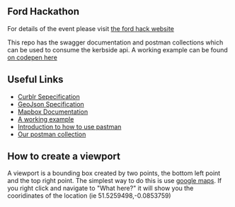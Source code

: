 ## Ford Hackathon

For details of the event please visit [the ford hack website](https://www.fordkerbhack.com/) 

This repo has the swagger documentation and postman collections which can be used to consume the kerbside api. A working
example can be found [on codepen here](https://codepen.io/tsquire5/pen/yLLgRLb)   

## Useful Links

- [Curblr Sepecification](https://github.com/sharedstreets/curblr)   
- [GeoJson Specification](https://tools.ietf.org/html/rfc7946)
- [Mapbox Documentation](https://docs.mapbox.com/mapbox-gl-js/examples/)
- [A working example](https://codepen.io/tsquire5/pen/yLLgRLb)   
- [Introduction to how to use pastman](https://learning.getpostman.com/getting-started/)   
- [Our postman collection](Hackathon.postman_collection.json)   

## How to create a viewport

A viewport is a bounding box created by two points, the bottom left point and the top right point. The simplest way to do
this is use [google maps](https://www.google.com/maps/@51.5259498,-0.0853759,18z). If you right click and navigate to "What here?" 
it will show you the cooridinates of the location (ie 51.5259498,-0.0853759)
